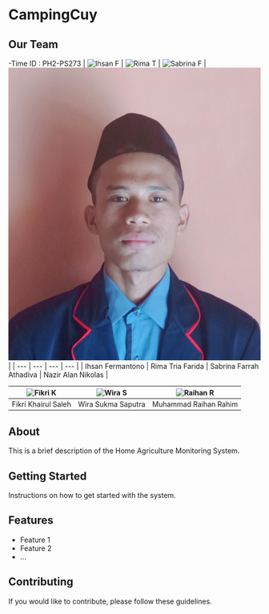 # CampingCuy



## Our Team
-Time ID : PH2-PS273
| ![Ihsan F](images/1.jpg) | ![Rima T](images/2.jpg) | ![Sabrina F](images/3.jpg) | ![Nazir A](images/IMG_20210801_123322.jpg) |
| --- | --- | --- | --- |
| Ihsan Fermantono | Rima Tria Farida | Sabrina Farrah Athadiva | Nazir Alan Nikolas |

| ![Fikri K](images/5.jpg) | ![Wira S](images/6.jpg) | ![Raihan R](images/7.jpg) |
| --- | --- | --- |
| Fikri Khairul Saleh | Wira Sukma Saputra | Muhammad Raihan Rahim |


## About

This is a brief description of the Home Agriculture Monitoring System.

## Getting Started

Instructions on how to get started with the system.

## Features

- Feature 1
- Feature 2
- ...

## Contributing

If you would like to contribute, please follow these guidelines.
